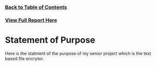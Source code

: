 ### [Back to Table of Contents](seniorproject.md)

### [View Full Report Here](Senior%20Project%20Report/fullReport.md)

Statement of Purpose
====================

Here is the statment of the purpose of my senior project which is the text based file encrytor.
